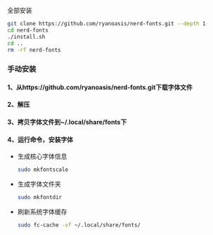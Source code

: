 全部安装

```bash
git clone https://github.com/ryanoasis/nerd-fonts.git --depth 1
cd nerd-fonts 
./install.sh
cd ..
rm -rf nerd-fonts
```

### 手动安装
#### 1、从https://github.com/ryanoasis/nerd-fonts.git下载字体文件

#### 2、解压

#### 3、拷贝字体文件到~/.local/share/fonts下

#### 4、运行命令，安装字体

- 生成核心字体信息

  ```bash
  sudo mkfontscale
  ```

- 生成字体文件夹

  ```bash
  sudo mkfontdir
  ```

- 刷新系统字体缓存

  ```bash
  sudo fc-cache -vf ~/.local/share/fonts/
  ```